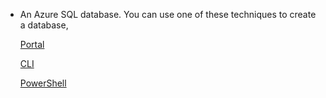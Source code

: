 
<!-- sql-database-connect-query-prerequisites-create-db-includes.md -->

- An Azure SQL database. You can use one of these techniques to create a database,

    [Portal](../articles/sql-database/sql-database-get-started-portal.md)

    [CLI](../articles/sql-database/sql-database-get-started-cli.md)

    [PowerShell](../articles/sql-database/sql-database-get-started-powershell.md)
